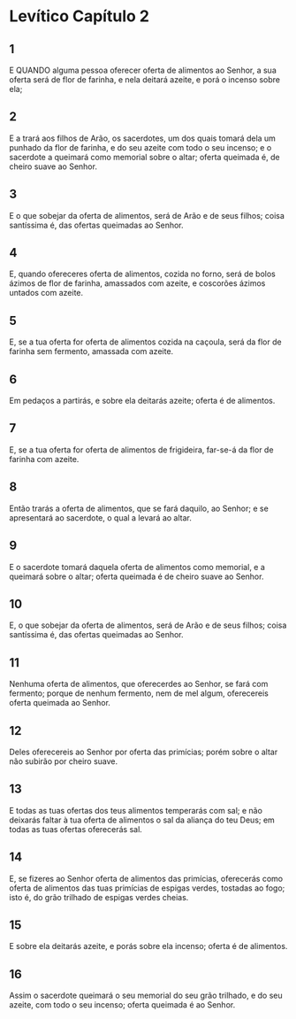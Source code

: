# Levítico Capítulo 2

## 1
E QUANDO alguma pessoa oferecer oferta de alimentos ao Senhor, a sua oferta será de flor de farinha, e nela deitará azeite, e porá o incenso sobre ela;

## 2
E a trará aos filhos de Arão, os sacerdotes, um dos quais tomará dela um punhado da flor de farinha, e do seu azeite com todo o seu incenso; e o sacerdote a queimará como memorial sobre o altar; oferta queimada é, de cheiro suave ao Senhor.

## 3
E o que sobejar da oferta de alimentos, será de Arão e de seus filhos; coisa santíssima é, das ofertas queimadas ao Senhor.

## 4
E, quando ofereceres oferta de alimentos, cozida no forno, será de bolos ázimos de flor de farinha, amassados com azeite, e coscorões ázimos untados com azeite.

## 5
E, se a tua oferta for oferta de alimentos cozida na caçoula, será da flor de farinha sem fermento, amassada com azeite.

## 6
Em pedaços a partirás, e sobre ela deitarás azeite; oferta é de alimentos.

## 7
E, se a tua oferta for oferta de alimentos de frigideira, far-se-á da flor de farinha com azeite.

## 8
Então trarás a oferta de alimentos, que se fará daquilo, ao Senhor; e se apresentará ao sacerdote, o qual a levará ao altar.

## 9
E o sacerdote tomará daquela oferta de alimentos como memorial, e a queimará sobre o altar; oferta queimada é de cheiro suave ao Senhor.

## 10
E, o que sobejar da oferta de alimentos, será de Arão e de seus filhos; coisa santíssima é, das ofertas queimadas ao Senhor.

## 11
Nenhuma oferta de alimentos, que oferecerdes ao Senhor, se fará com fermento; porque de nenhum fermento, nem de mel algum, oferecereis oferta queimada ao Senhor.

## 12
Deles oferecereis ao Senhor por oferta das primícias; porém sobre o altar não subirão por cheiro suave.

## 13
E todas as tuas ofertas dos teus alimentos temperarás com sal; e não deixarás faltar à tua oferta de alimentos o sal da aliança do teu Deus; em todas as tuas ofertas oferecerás sal.

## 14
E, se fizeres ao Senhor oferta de alimentos das primícias, oferecerás como oferta de alimentos das tuas primícias de espigas verdes, tostadas ao fogo; isto é, do grão trilhado de espigas verdes cheias.

## 15
E sobre ela deitarás azeite, e porás sobre ela incenso; oferta é de alimentos.

## 16
Assim o sacerdote queimará o seu memorial do seu grão trilhado, e do seu azeite, com todo o seu incenso; oferta queimada é ao Senhor.

